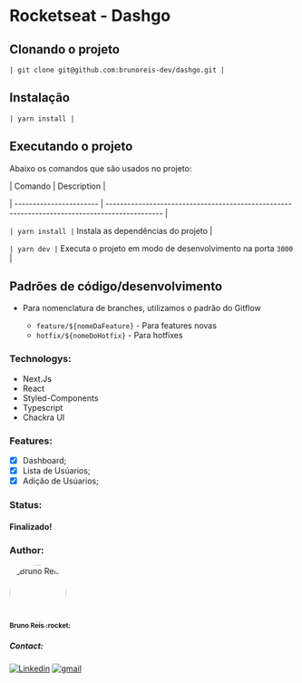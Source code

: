 # Rocketseat - Dashgo

## Clonando o projeto

`| git clone git@github.com:brunoreis-dev/dashgo.git |`

## Instalação

`| yarn install |`

## Executando o projeto

Abaixo os comandos que são usados no projeto:

| Comando | Description |

| ----------------------- | --------------------------------------------------------------------------------------------- |

`| yarn install |` Instala as dependências do projeto |

`| yarn dev |` Executa o projeto em modo de desenvolvimento na porta `3000` |

## Padrões de código/desenvolvimento

- Para nomenclatura de branches, utilizamos o padrão do Gitflow

  - `feature/${nomeDaFeature}` - Para features novas
  - `hotfix/${nomeDoHotfix}` - Para hotfixes

### Technologys:
- Next.Js
- React
- Styled-Components
- Typescript
- Chackra UI

### Features:
- [x] Dashboard;
- [x] Lista de Usúarios;
- [x] Adição de Usúarios;

### Status: 
#### Finalizado!

### Author:
<a href="https://www.linkedin.com/in/bruno-reis-9a937b189/">
 <img src="https://avatars2.githubusercontent.com/u/52367484?s=460&u=5a917d71b664f841735989d9bff4f2482a3d2ab6&v=4" width="100px;" alt="Bruno Reis" style="border-radius: 50%;" />
 <br />
 <sub><b>Bruno Reis :rocket:</b></sub>
</a>

##### Contact:
<a href="https://www.linkedin.com/in/bruno-reis-9a937b189/"><img src="https://img.shields.io/badge/LinkedIn-0077B5?style=for-the-badge&logo=linkedin&logoColor=white" alt="Linkedin" /></a>
<a href="mailto:b.macedoreis@gmail.com"><img src="https://img.shields.io/badge/Gmail-D14836?style=for-the-badge&logo=gmail&logoColor=white" alt="gmail" /></a>
